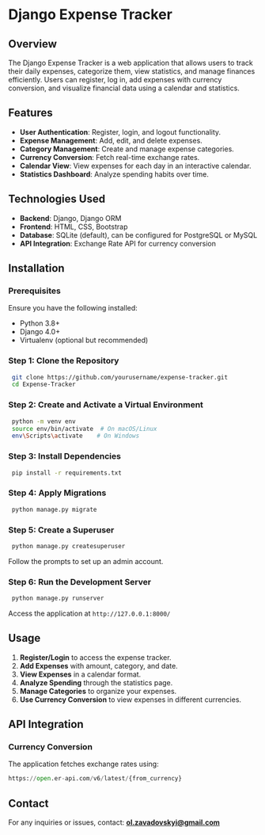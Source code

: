 # Django Expense Tracker

## Overview
The Django Expense Tracker is a web application that allows users to track their daily expenses, categorize them, view statistics, and manage finances efficiently. Users can register, log in, add expenses with currency conversion, and visualize financial data using a calendar and statistics.

## Features
- **User Authentication**: Register, login, and logout functionality.
- **Expense Management**: Add, edit, and delete expenses.
- **Category Management**: Create and manage expense categories.
- **Currency Conversion**: Fetch real-time exchange rates.
- **Calendar View**: View expenses for each day in an interactive calendar.
- **Statistics Dashboard**: Analyze spending habits over time.

## Technologies Used
- **Backend**: Django, Django ORM
- **Frontend**: HTML, CSS, Bootstrap
- **Database**: SQLite (default), can be configured for PostgreSQL or MySQL
- **API Integration**: Exchange Rate API for currency conversion

## Installation
### Prerequisites
Ensure you have the following installed:
- Python 3.8+
- Django 4.0+
- Virtualenv (optional but recommended)

### Step 1: Clone the Repository
```sh
 git clone https://github.com/yourusername/expense-tracker.git
 cd Expense-Tracker
```

### Step 2: Create and Activate a Virtual Environment
```sh
 python -m venv env
 source env/bin/activate  # On macOS/Linux
 env\Scripts\activate    # On Windows
```

### Step 3: Install Dependencies
```sh
 pip install -r requirements.txt
```

### Step 4: Apply Migrations
```sh
 python manage.py migrate
```

### Step 5: Create a Superuser
```sh
 python manage.py createsuperuser
```
Follow the prompts to set up an admin account.

### Step 6: Run the Development Server
```sh
 python manage.py runserver
```
Access the application at `http://127.0.0.1:8000/`

## Usage
1. **Register/Login** to access the expense tracker.
2. **Add Expenses** with amount, category, and date.
3. **View Expenses** in a calendar format.
4. **Analyze Spending** through the statistics page.
5. **Manage Categories** to organize your expenses.
6. **Use Currency Conversion** to view expenses in different currencies.

## API Integration
### Currency Conversion
The application fetches exchange rates using:
```python
https://open.er-api.com/v6/latest/{from_currency}
```

## Contact
For any inquiries or issues, contact: **ol.zavadovskyi@gmail.com**

